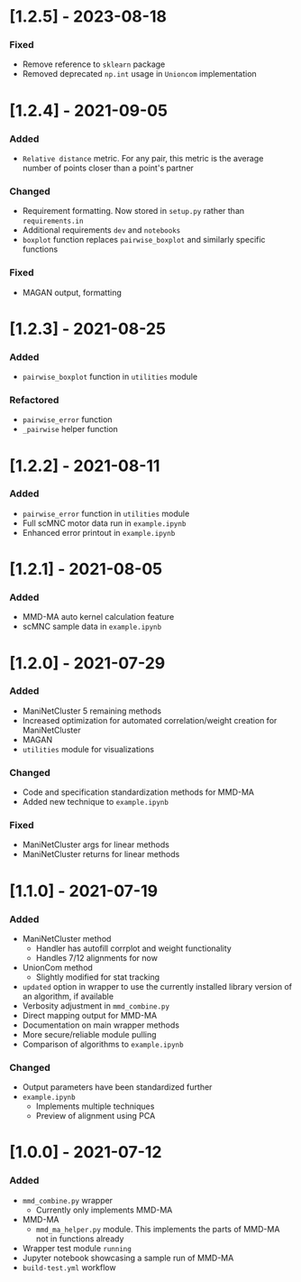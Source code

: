 # [1.2.5] - 2023-08-18
  ### Fixed
  - Remove reference to `sklearn` package
  - Removed deprecated `np.int` usage in `Unioncom` implementation

# [1.2.4] - 2021-09-05
  ### Added
  - `Relative distance` metric.  For any pair, this metric is the average number of points closer than a point's partner

  ### Changed
  - Requirement formatting.  Now stored in `setup.py` rather than `requirements.in`
  - Additional requirements `dev` and `notebooks`
  - `boxplot` function replaces `pairwise_boxplot` and similarly specific functions

  ### Fixed
  - MAGAN output, formatting


# [1.2.3] - 2021-08-25
  ### Added
  - `pairwise_boxplot` function in `utilities` module

  ### Refactored
  - `pairwise_error` function
  - `_pairwise` helper function


# [1.2.2] - 2021-08-11
  ### Added
  - `pairwise_error` function in `utilities` module
  - Full scMNC motor data run in `example.ipynb`
  - Enhanced error printout in `example.ipynb`


# [1.2.1] - 2021-08-05
  ### Added
  - MMD-MA auto kernel calculation feature
  - scMNC sample data in `example.ipynb`


# [1.2.0] - 2021-07-29
  ### Added
  - ManiNetCluster 5 remaining methods
  - Increased optimization for automated correlation/weight creation for ManiNetCluster
  - MAGAN
  - `utilities` module for visualizations

  ### Changed
  - Code and specification standardization methods for MMD-MA
  - Added new technique to `example.ipynb`

  ### Fixed
  - ManiNetCluster args for linear methods
  - ManiNetCluster returns for linear methods


# [1.1.0] - 2021-07-19
  ### Added
  - ManiNetCluster method
    - Handler has autofill corrplot and weight functionality
    - Handles 7/12 alignments for now
  - UnionCom method
    - Slightly modified for stat tracking
  - `updated` option in wrapper to use the currently installed library version of an algorithm, if available
  - Verbosity adjustment in `mmd_combine.py`
  - Direct mapping output for MMD-MA
  - Documentation on main wrapper methods
  - More secure/reliable module pulling
  - Comparison of algorithms to `example.ipynb`

  ### Changed
  - Output parameters have been standardized further
  - `example.ipynb`
    - Implements multiple techniques
    - Preview of alignment using PCA


# [1.0.0] - 2021-07-12
  ### Added
  - `mmd_combine.py` wrapper
    - Currently only implements MMD-MA
  - MMD-MA
    - `mmd_ma_helper.py` module.  This implements the parts of MMD-MA not in functions already
  - Wrapper test module `running`
  - Jupyter notebook showcasing a sample run of MMD-MA
  - `build-test.yml` workflow
